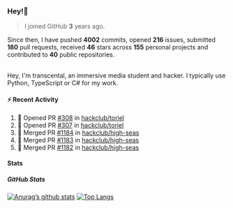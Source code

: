 ### Hey!👋
<!-- [![Banner](banner.png)](https://dillonb07.is-a.dev) -->


> I joined GitHub **3** years ago.

Since then, I have pushed **4002** commits, opened **216** issues, submitted **180** pull requests, received **46** stars across **155** personal projects and contributed to **40** public repositories.

<br>
Hey, I'm transcental, an immersive media student and hacker. I typically use Python, TypeScript or C# for my work.

<br>

#### :zap: Recent Activity

<!--START_SECTION:activity-->
1. 💪 Opened PR [#308](https://github.com/hackclub/toriel/pull/308) in [hackclub/toriel](https://github.com/hackclub/toriel)
2. 💪 Opened PR [#307](https://github.com/hackclub/toriel/pull/307) in [hackclub/toriel](https://github.com/hackclub/toriel)
3. 🎉 Merged PR [#1184](https://github.com/hackclub/high-seas/pull/1184) in [hackclub/high-seas](https://github.com/hackclub/high-seas)
4. 🎉 Merged PR [#1183](https://github.com/hackclub/high-seas/pull/1183) in [hackclub/high-seas](https://github.com/hackclub/high-seas)
5. 🎉 Merged PR [#1182](https://github.com/hackclub/high-seas/pull/1182) in [hackclub/high-seas](https://github.com/hackclub/high-seas)
<!--END_SECTION:activity-->

#### Stats

##### GitHub Stats
[![Anurag’s github stats](https://github-readme-stats.vercel.app/api?username=transcental&show_icons=true&theme=radical)](https://github.com/transcental)
[![Top Langs](https://github-readme-stats.vercel.app/api/top-langs/?username=transcental&layout=compact&theme=radical)](https://github.com/transcental)
